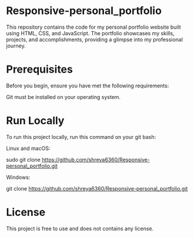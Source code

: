 # Responsive-personal_portfolio
This repository contains the code for my personal portfolio website built using HTML, CSS, and JavaScript. The portfolio showcases my skills, projects, and accomplishments, providing a glimpse into my professional journey.

# Prerequisites
Before you begin, ensure you have met the following requirements: 
 
Git must be installed on your operating system.

# Run Locally
To run this project locally, run this command on your git bash:

Linux and macOS:

sudo git clone https://github.com/shreya6360/Responsive-personal_portfolio.git 

Windows:

git clone https://github.com/shreya6360/Responsive-personal_portfolio.git 

# License
This project is free to use and does not contains any license.
